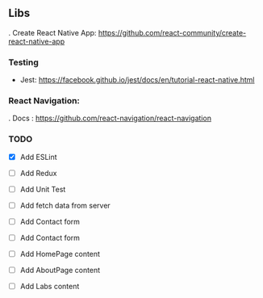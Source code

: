 ## Libs

. Create React Native App: https://github.com/react-community/create-react-native-app

### Testing

- Jest: https://facebook.github.io/jest/docs/en/tutorial-react-native.html

### React Navigation:

. Docs : https://github.com/react-navigation/react-navigation

### TODO

- [x] Add ESLint

- [ ] Add Redux

- [ ] Add Unit Test

- [ ] Add fetch data from server

- [ ] Add Contact form

- [ ] Add Contact form

- [ ] Add HomePage content

- [ ] Add AboutPage content

- [ ] Add Labs content
